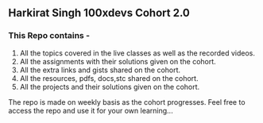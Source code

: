 ## Harkirat Singh 100xdevs Cohort 2.0

### This Repo contains -
1. All the topics covered in the live classes as well as the recorded videos.
2. All the assignments with their solutions given on the cohort.
3. All the extra links and gists shared on the cohort.
4. All the resources, pdfs, docs,stc shared on the cohort.
5. All the projects and their solutions given on the cohort.

The repo is made on weekly basis as the cohort progresses.
Feel free to access the repo and use it for your own learning...